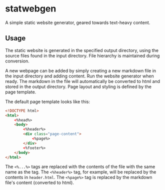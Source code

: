 # statwebgen
A simple static website generator, geared towards text-heavy content.

## Usage
The static website is generated in the specified output directory, using the source files found in the input directory. File hierarchy is maintained during conversion.

A new webpage can be added by simply creating a new markdown file in the input directory and adding content. Run the website generator when ready. The markdown in the file will automatically be converted to html and stored in the output directory. Page layout and styling is defined by the page template.

The default page template looks like this:

~~~~html
<!DOCTYPE html>
<html>
    <%head%>
    <body>
        <%header%>
        <div class="page-content">
            <%page%>
        </div>
        <%footer%>
    </body>
</html>
~~~~

The `<%...%>` tags are replaced with the contents of the file with the same name as the tag. The `<%header%>` tag, for example,  will be replaced by the contents in `header.html`. The `<%page%>` tag is replaced by the markdown file's content (converted to html).